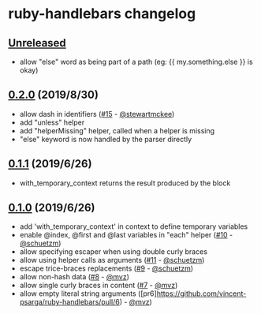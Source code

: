 ruby-handlebars changelog
=========================

[Unreleased]
------------

 - allow "else" word as being part of a path (eg: {{ my.something.else }} is okay)

[0.2.0] (2019/8/30)
-----------------

 - allow dash in identifiers ([#15](https://github.com/vincent-psarga/ruby-handlebars/pull/15) - [@stewartmckee])
 - add "unless" helper
 - add "helperMissing" helper, called when a helper is missing
 - "else" keyword is now handled by the parser directly

[0.1.1] (2019/6/26)
------------------

 - with_temporary_context returns the result produced by the block

[0.1.0] (2019/6/26)
-----------------

 - add 'with_temporary_context' in context to define temporary variables
 - enable @index, @first and @last variables in "each" helper ([#10](https://github.com/vincent-psarga/ruby-handlebars/pull/10) - [@schuetzm])
 - allow specifying escaper when using double curly braces
 - allow using helper calls as arguments ([#11](https://github.com/vincent-psarga/ruby-handlebars/pull/11) - [@schuetzm])
 - escape trice-braces replacements ([#9](https://github.com/vincent-psarga/ruby-handlebars/pull/9) - [@schuetzm])
 - allow non-hash data ([#8](https://github.com/vincent-psarga/ruby-handlebars/pull/8) - [@mvz])
 - allow single curly braces in content ([#7](https://github.com/vincent-psarga/ruby-handlebars/pull/7) - [@mvz])
 - allow empty literal string arguments ([pr6]https://github.com/vincent-psarga/ruby-handlebars/pull/6) - [@mvz])

<!-- Contributors lists -->
[@stewartmckee]:  https://github.com/stewartmckee
[@schuetzm]:      https://github.com/schuetzm
[@mvz]:           https://github.com/mvz

<!-- Releases diffs -->
[Unreleased]: https://github.com/smartbear/ruby-handlebars/compare/v0.2.0...master
[0.2.0]:      https://github.com/smartbear/ruby-handlebars/compare/v0.1.1...v0.2.0
[0.1.1]:      https://github.com/smartbear/ruby-handlebars/compare/v0.1.0...v0.1.1
[0.1.0]:      https://github.com/smartbear/ruby-handlebars/compare/v0.0.6...v0.1.0
